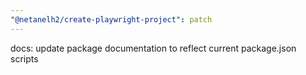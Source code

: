 ```yaml
---
"@netanelh2/create-playwright-project": patch
---
```


docs: update package documentation to reflect current package.json scripts
